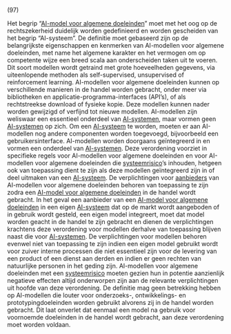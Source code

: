 (97)

Het begrip “[AI-model voor algemene doeleinden](a3.md#^gpai)” moet met het oog op de rechtszekerheid duidelijk worden gedefinieerd en worden gescheiden van het begrip “AI-systeem”. De definitie moet gebaseerd zijn op de belangrijkste eigenschappen en kenmerken van AI-modellen voor algemene doeleinden, met name het algemene karakter en het vermogen om op competente wijze een breed scala aan onderscheiden taken uit te voeren. Dit soort modellen wordt getraind met grote hoeveelheden gegevens, via uiteenlopende methoden als self-supervised, unsupervised of reinforcement learning. AI-modellen voor algemene doeleinden kunnen op verschillende manieren in de handel worden gebracht, onder meer via bibliotheken en applicatie-programma-interfaces (API’s), of als rechtstreekse download of fysieke kopie. Deze modellen kunnen nader worden gewijzigd of verfijnd tot nieuwe modellen. AI-modellen zijn weliswaar een essentieel onderdeel van [AI-systemen](a3.md#^ai-systeem), maar vormen geen [AI-systemen](a3.md#^ai-systeem) op zich. Om een [AI-systeem](a3.md#^ai-systeem) te worden, moeten er aan AI-modellen nog andere componenten worden toegevoegd, bijvoorbeeld een gebruikersinterface. AI-modellen worden doorgaans geïntegreerd in en vormen een onderdeel van [AI-systemen](a3.md#^ai-systeem). Deze verordening voorziet in specifieke regels voor AI-modellen voor algemene doeleinden en voor AI-modellen voor algemene doeleinden die [systeemrisico](a3.md#^sysrisk)’s inhouden, hetgeen ook van toepassing dient te zijn als deze modellen geïntegreerd zijn in of deel uitmaken van een [AI-systeem](a3.md#^ai-systeem). De verplichtingen voor [aanbieders](a3.md#^aanbieder) van AI-modellen voor algemene doeleinden behoren van toepassing te zijn zodra een [AI-model voor algemene doeleinden](a3.md#^gpai) in de handel wordt gebracht. In het geval een aanbieder van een [AI-model voor algemene doeleinden](a3.md#^gpai) in een eigen [AI-systeem](a3.md#^ai-systeem) dat op de markt wordt aangeboden of in gebruik wordt gesteld, een eigen model integreert, moet dat model worden geacht in de handel te zijn gebracht en dienen de verplichtingen krachtens deze verordening voor modellen derhalve van toepassing blijven naast die voor [AI-systemen](a3.md#^ai-systeem). De verplichtingen voor modellen behoren evenwel niet van toepassing te zijn indien een eigen model gebruikt wordt voor zuiver interne processen die niet essentieel zijn voor de levering van een product of een dienst aan derden en indien er geen rechten van natuurlijke personen in het geding zijn. AI-modellen voor algemene doeleinden met een [systeemrisico](a3.md#^sysrisk) moeten gezien hun in potentie aanzienlijk negatieve effecten altijd onderworpen zijn aan de relevante verplichtingen uit hoofde van deze verordening. De definitie mag geen betrekking hebben op AI-modellen die louter voor onderzoeks-, ontwikkelings- en prototypingdoeleinden worden gebruikt alvorens zij in de handel worden gebracht. Dit laat onverlet dat eenmaal een model na gebruik voor voornoemde doeleinden in de handel wordt gebracht, aan deze verordening moet worden voldaan.